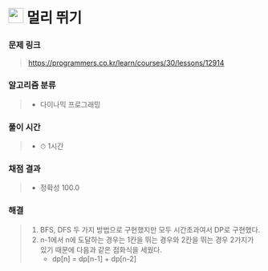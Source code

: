 # <img src="https://programmers.co.kr/assets/bi-symbol-light-49a242793b7a8b540cfc3489b918e3bb2a6724f1641572c14c575265d7aeea38.png" width=30> 멀리 뛰기

### 문제 링크
> https://programmers.co.kr/learn/courses/30/lessons/12914

### 알고리즘 분류
>- 다이나믹 프로그래밍

### 풀이 시간
>- ⏱ 1시간

### 채점 결과
>- 정확성 100.0

### 해결
>1. BFS, DFS 두 가지 방법으로 구현했지만 모두 시간초과여서 DP로 구현했다.
>2. n-1에서 n에 도달하는 경우는 1칸을 뛰는 경우와 2칸을 뛰는 경우 2가지가 있기 때문에 다음과 같은 점화식을 세웠다.
>       - dp[n] = dp[n-1] + dp[n-2]
